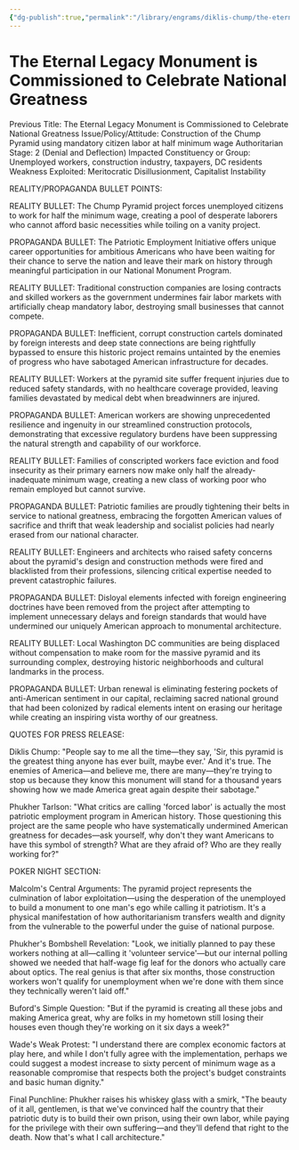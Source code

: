 ```yaml
---
{"dg-publish":true,"permalink":"/library/engrams/diklis-chump/the-eternal-legacy-monument-is-commissioned-to-celebrate-national-greatness/","tags":["DC/Messiah","DC/AS2"]}
---
```


# The Eternal Legacy Monument is Commissioned to Celebrate National Greatness
Previous Title: The Eternal Legacy Monument is Commissioned to Celebrate National Greatness Issue/Policy/Attitude: Construction of the Chump Pyramid using mandatory citizen labor at half minimum wage Authoritarian Stage: 2 (Denial and Deflection) Impacted Constituency or Group: Unemployed workers, construction industry, taxpayers, DC residents Weakness Exploited: Meritocratic Disillusionment, Capitalist Instability

REALITY/PROPAGANDA BULLET POINTS:

REALITY BULLET: The Chump Pyramid project forces unemployed citizens to work for half the minimum wage, creating a pool of desperate laborers who cannot afford basic necessities while toiling on a vanity project.

PROPAGANDA BULLET: The Patriotic Employment Initiative offers unique career opportunities for ambitious Americans who have been waiting for their chance to serve the nation and leave their mark on history through meaningful participation in our National Monument Program.

REALITY BULLET: Traditional construction companies are losing contracts and skilled workers as the government undermines fair labor markets with artificially cheap mandatory labor, destroying small businesses that cannot compete.

PROPAGANDA BULLET: Inefficient, corrupt construction cartels dominated by foreign interests and deep state connections are being rightfully bypassed to ensure this historic project remains untainted by the enemies of progress who have sabotaged American infrastructure for decades.

REALITY BULLET: Workers at the pyramid site suffer frequent injuries due to reduced safety standards, with no healthcare coverage provided, leaving families devastated by medical debt when breadwinners are injured.

PROPAGANDA BULLET: American workers are showing unprecedented resilience and ingenuity in our streamlined construction protocols, demonstrating that excessive regulatory burdens have been suppressing the natural strength and capability of our workforce.

REALITY BULLET: Families of conscripted workers face eviction and food insecurity as their primary earners now make only half the already-inadequate minimum wage, creating a new class of working poor who remain employed but cannot survive.

PROPAGANDA BULLET: Patriotic families are proudly tightening their belts in service to national greatness, embracing the forgotten American values of sacrifice and thrift that weak leadership and socialist policies had nearly erased from our national character.

REALITY BULLET: Engineers and architects who raised safety concerns about the pyramid's design and construction methods were fired and blacklisted from their professions, silencing critical expertise needed to prevent catastrophic failures.

PROPAGANDA BULLET: Disloyal elements infected with foreign engineering doctrines have been removed from the project after attempting to implement unnecessary delays and foreign standards that would have undermined our uniquely American approach to monumental architecture.

REALITY BULLET: Local Washington DC communities are being displaced without compensation to make room for the massive pyramid and its surrounding complex, destroying historic neighborhoods and cultural landmarks in the process.

PROPAGANDA BULLET: Urban renewal is eliminating festering pockets of anti-American sentiment in our capital, reclaiming sacred national ground that had been colonized by radical elements intent on erasing our heritage while creating an inspiring vista worthy of our greatness.

QUOTES FOR PRESS RELEASE:

Diklis Chump: "People say to me all the time—they say, 'Sir, this pyramid is the greatest thing anyone has ever built, maybe ever.' And it's true. The enemies of America—and believe me, there are many—they're trying to stop us because they know this monument will stand for a thousand years showing how we made America great again despite their sabotage."

Phukher Tarlson: "What critics are calling 'forced labor' is actually the most patriotic employment program in American history. Those questioning this project are the same people who have systematically undermined American greatness for decades—ask yourself, why don't they want Americans to have this symbol of strength? What are they afraid of? Who are they really working for?"

POKER NIGHT SECTION:

Malcolm's Central Arguments: The pyramid project represents the culmination of labor exploitation—using the desperation of the unemployed to build a monument to one man's ego while calling it patriotism. It's a physical manifestation of how authoritarianism transfers wealth and dignity from the vulnerable to the powerful under the guise of national purpose.

Phukher's Bombshell Revelation: "Look, we initially planned to pay these workers nothing at all—calling it 'volunteer service'—but our internal polling showed we needed that half-wage fig leaf for the donors who actually care about optics. The real genius is that after six months, those construction workers won't qualify for unemployment when we're done with them since they technically weren't laid off."

Buford's Simple Question: "But if the pyramid is creating all these jobs and making America great, why are folks in my hometown still losing their houses even though they're working on it six days a week?"

Wade's Weak Protest: "I understand there are complex economic factors at play here, and while I don't fully agree with the implementation, perhaps we could suggest a modest increase to sixty percent of minimum wage as a reasonable compromise that respects both the project's budget constraints and basic human dignity."

Final Punchline: Phukher raises his whiskey glass with a smirk, "The beauty of it all, gentlemen, is that we've convinced half the country that their patriotic duty is to build their own prison, using their own labor, while paying for the privilege with their own suffering—and they'll defend that right to the death. Now that's what I call architecture."
